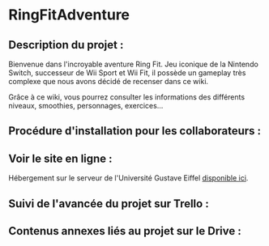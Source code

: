 # RingFitAdventure

## Description du projet : 

Bienvenue dans l'incroyable aventure Ring Fit. Jeu iconique de la Nintendo Switch, successeur de Wii Sport et Wii Fit, il possède un gameplay très complexe que nous avons décidé de recenser dans ce wiki. 

Grâce à ce wiki, vous pourrez consulter les informations des différents niveaux, smoothies, personnages, exercices... 

## Procédure d'installation pour les collaborateurs : 

## Voir le site en ligne : 

Hébergement sur le serveur de l'Université Gustave Eiffel [disponible ici](https://etudiant.u-pem.fr/~flavie.enrico/RingFitAdventure/).

## Suivi de l'avancée du projet sur Trello : 

## Contenus annexes liés au projet sur le Drive : 